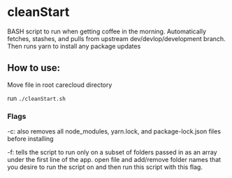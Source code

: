 # cleanStart

BASH script to run when getting coffee in the morning. Automatically fetches, stashes, and pulls from upstream dev/devlop/development branch. Then runs yarn to install any package updates


## How to use:

Move file in root carecloud directory

run `./cleanStart.sh`

### Flags

-c: also removes all node_modules, yarn.lock, and package-lock.json files before installing

-f: tells the script to run only on a subset of folders passed in as an array under the first line of the app. open file and add/remove folder names that you desire to run the script on and then run this script with this flag.


